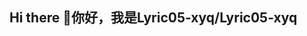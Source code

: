 ## Hi there 👋你好，我是Lyric05-xyq/Lyric05-xyq

<!--
- 🔭 目前就读于：中央民族大学
- 🌱 专业方向：光电信息科学与工程
- 🤔 正在研究：光电通信/计算机视觉
- 💬 正在学习：C/C++/python/matlab
- 😄 兴趣爱好：古筝|科研竞赛
- 📫 如何联系我：2479800473@qq.com
-->
